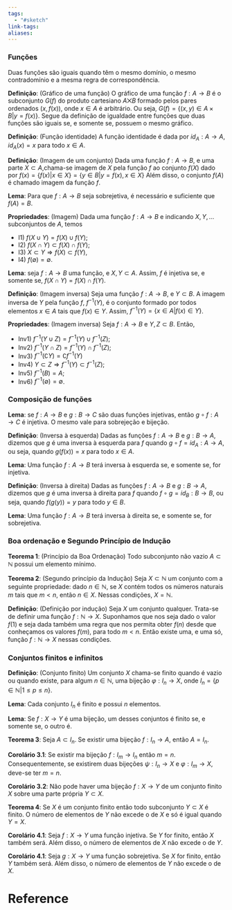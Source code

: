```yaml
---
tags:
  - "#sketch"
link-tags: 
aliases:
---
```

### Funções

Duas funções são iguais quando têm o mesmo domínio, o mesmo contradomínio e a mesma regra de correspondência.

**Definição**: (Gráfico de uma função) O gráfico de uma função $f: A \rightarrow B$ é o subconjunto $G(f)$ do produto cartesiano $A \bigtimes B$ formado pelos pares ordenados $(x, f(x))$, onde $x \in A$ é arbitrário. Ou seja, $G(f) = \{(x, y) \in A \times B | y = f(x)\}$.
Segue da definição de igualdade entre funções que duas funções são iguais se, e somente se, possuem o mesmo gráfico.

**Definição**: (Função identidade) A função identidade é dada por $id_A: A \rightarrow A$, $id_A(x) = x$ para todo $x \in A$.

**Definição**: (Imagem de um conjunto) Dada uma função $f: A \rightarrow B$, e uma parte $X \subset A$,chama-se imagem de $X$ pela função $f$ ao conjunto $f(X)$ dado por $f(x) = \{f(x) | x \in X\} = \{y \in B | y = f(x), x \in X \}$
Além disso, o conjunto $f(A)$ é chamado imagem da função $f$.

**Lema**: Para que $f: A \rightarrow B$ seja sobrejetiva, é necessário e suficiente que $f(A) = B$.

**Propriedades**: (Imagem)
Dada uma função $f: A \rightarrow B$ e indicando $X, Y, \dots$ subconjuntos de $A$, temos
* I1) $f(X \cup Y) = f(X) \cup f(Y)$;
* I2) $f(X \cap Y) \subset f(X) \cap f(Y)$;
* I3) $X \subset Y \Rightarrow f(X) \subset f(Y)$,
* I4) $f(\emptyset) = \emptyset$.

**Lema**: seja $f:A \rightarrow B$ uma função, e $X, Y \subset A$. Assim, $f$ é injetiva se, e somente se, $f(X \cap Y) = f(X) \cap f(Y)$.

**Definição**: (Imagem inversa) Seja uma função $f: A \rightarrow B$, e $Y \subset B$. A imagem inversa de $Y$ pela função $f$, $f^{-1}(Y)$, é o conjunto formado por todos elementos $x \in A$ tais que $f(x) \in Y$. Assim, $f^{-1}(Y) = \{x \in A | f(x) \in Y\}$.

**Propriedades**: (Imagem inversa)
Seja $f:A \rightarrow B$ e $Y, Z \subset B$. Então,
* Inv1) $f^{-1}(Y \cup Z) = f^{-1}(Y) \cup f^{-1}(Z)$;
* Inv2) $f^{-1}(Y \cap Z) = f^{-1}(Y) \cap f^{-1}(Z)$;
* Inv3) $f^{-1}(\complement Y) = \complement f^{-1}(Y)$
* Inv4) $Y \subset Z \Rightarrow f^{-1}(Y) \subset f^{-1}(Z)$;
* Inv5) $f^{-1}(B) = A$;
* Inv6) $f^{-1}(\emptyset) = \emptyset$.

### Composição de funções
**Lema**: se $f:A \rightarrow B$  e $g: B \rightarrow C$ são duas funções injetivas, então $g \circ f: A \rightarrow C$ é injetiva. O mesmo vale para sobrejeção e bijeção.

**Definição**: (Inversa à esquerda) Dadas as funções $f: A \rightarrow B$ e $g: B \rightarrow A$, dizemos que $g$ é uma inversa à esquerda para $f$ quando $g \circ f = id_A: A \rightarrow A$, ou seja, quando $g(f(x)) = x$ para todo $x \in A$. 

**Lema**: Uma função $f: A \rightarrow B$ terá inversa à esquerda se, e somente se, for injetiva.

**Definição**: (Inversa à direita) Dadas as funções $f: A \rightarrow B$ e $g: B \rightarrow A$, dizemos que $g$ é uma inversa à direita para $f$ quando $f \circ g = id_B: B \rightarrow B$, ou seja, quando $f(g(y)) = y$ para todo $y \in B$. 

**Lema**: Uma função $f: A \rightarrow B$ terá inversa à direita se, e somente se, for sobrejetiva.

### Boa ordenação e Segundo Princípio de Indução
**Teorema 1**: (Princípio da Boa Ordenação) Todo subconjunto não vazio $A \subset \mathbb{N}$ possui um elemento mínimo.

**Teorema 2**: (Segundo princípio da Indução) Seja $X \subset \mathbb{N}$ um conjunto com a seguinte propriedade: dado $n \in \mathbb{N}$, se $X$ contém todos os números naturais $m$ tais que $m < n$, então $n \in X$. Nessas condições, $X = \mathbb{N}$.

**Definição**: (Definição por indução) Seja $X$ um conjunto qualquer. Trata-se de definir uma função $f: \mathbb{N} \rightarrow X$. Suponhamos que nos seja dado o valor $f(1)$ e seja dada também uma regra que nos permita obter $f(n)$ desde que conheçamos os valores $f(m)$, para todo $m < n$. Então existe uma, e uma só, função $f: \mathbb{N} \rightarrow X$ nessas condições. 

### Conjuntos finitos e infinitos
**Definição**: (Conjunto finito) Um conjunto $X$ chama-se finito quando é vazio ou quando existe, para algum $n \in \mathbb{N}$, uma bijeção $\varphi : I_n \rightarrow X$, onde $I_n = \{p \in \mathbb{N} | 1 \leq p \leq n\}$.

**Lema**: Cada conjunto $I_n$ é finito e possui $n$ elementos.

**Lema**: Se $f: X \rightarrow Y$ é uma bijeção, um desses conjuntos é finito se, e somente se, o outro é.

**Teorema 3**: Seja $A \subset I_n$. Se existir uma bijeção $f: I_n \rightarrow A$, então $A = I_n$.

**Corolário 3.1**: Se existir ma bijeção $f: I_m \rightarrow I_n$ então $m = n$. Consequentemente, se existirem duas bijeções $\psi : I_n \rightarrow X$ e $\varphi : I_m \rightarrow X$, deve-se ter $m=n$.

**Corolário 3.2**: Não pode haver uma bijeção $f: X \rightarrow Y$ de um conjunto finito $X$ sobre uma parte própria $Y \subset X$.

**Teorema 4**: Se $X$ é um conjunto finito então todo subconjunto $Y \subset X$ é finito. O número de elementos de $Y$ não excede o de $X$ e só é igual quando $Y = X$.

**Corolário 4.1**: Seja $f: X \rightarrow Y$ uma função injetiva. Se $Y$ for finito, então $X$ também será. Além disso, o número de elementos de $X$ não excede o de $Y$. 

**Corolário 4.1**: Seja $g: X \rightarrow Y$ uma função sobrejetiva. Se $X$ for finito, então $Y$ também será. Além disso, o número de elementos de $Y$ não excede o de $X$. 



# Reference


